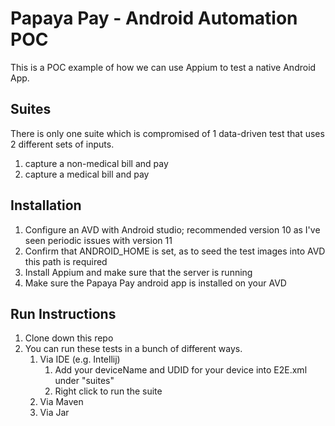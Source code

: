 # Papaya Pay - Android Automation POC
This is a POC example of how we can use Appium to test a native Android App.

## Suites
There is only one suite which is compromised of 1 data-driven test that uses 2 different sets of inputs.
1. capture a non-medical bill and pay
2. capture a medical bill and pay

## Installation
1. Configure an AVD with Android studio; recommended version 10 as I've seen periodic issues with version 11
2. Confirm that ANDROID_HOME is set, as to seed the test images into AVD this path is required
3. Install Appium and make sure that the server is running
4. Make sure the Papaya Pay android app is installed on your AVD

## Run Instructions
1. Clone down this repo
2. You can run these tests in a bunch of different ways.
   1. Via IDE (e.g. Intellij)
      1. Add your deviceName and UDID for your device into E2E.xml under "suites"
      2. Right click to run the suite
   2. Via Maven
   3. Via Jar 
